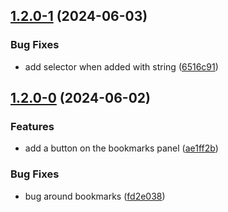 ## [1.2.0-1](https://github.com/Mara-Li/obsidian-explorer-hidder/compare/1.2.0-0...1.2.0-1) (2024-06-03)
### Bug Fixes

* add selector when added with string ([6516c91](https://github.com/Mara-Li/obsidian-explorer-hidder/commit/6516c91435d1711c0ec6b673154a90288e59a30a))

## [1.2.0-0](https://github.com/Mara-Li/obsidian-explorer-hidder/compare/1.1.6...1.2.0-0) (2024-06-02)
### Features

* add a button on the bookmarks panel ([ae1ff2b](https://github.com/Mara-Li/obsidian-explorer-hidder/commit/ae1ff2b7a8c0a5d1c42660bc053f845d2cff3cfe))

### Bug Fixes

* bug around bookmarks ([fd2e038](https://github.com/Mara-Li/obsidian-explorer-hidder/commit/fd2e038d0b946871dac9c5dd07058ce011eb31fe))